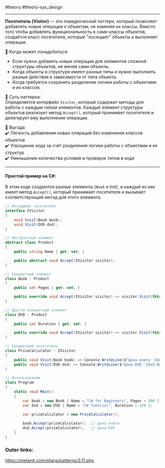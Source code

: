 #theory #theory-sys_design
 
---
**Посетитель (Visitor)** — это поведенческий паттерн, который позволяет добавлять новые операции к объектам, не изменяя их классы. Вместо того чтобы добавлять функциональность в сами классы объектов, создаётся класс посетителя, который "посещает" объекты и выполняет операции.

📌 Когда может понадобиться:  
- Если нужно добавить новые операции для элементов сложной структуры объектов, не меняя сами объекты.  
- Когда объекты в структуре имеют разные типы и нужно выполнить разные действия в зависимости от типа объекта.  
- Когда требуется сохранить разделение логики работы с объектами и их классов.

📌 Суть паттерна:  
Определяется интерфейс `Visitor`, который содержит методы для работы с каждым типом элементов. Каждый элемент структуры объектов реализует метод `Accept()`, который принимает посетителя и делегирует ему выполнение операции.

📌 Выгода:  
✔️ Легкость добавления новых операций без изменения классов объектов  
✔️ Упрощение кода за счёт разделения логики работы с объектами и их структур  
✔️ Уменьшение количества условий и проверок типов в коде

---
#### Простой пример на C#:
В этом коде создаются разные элементы (`Book` и `DVD`), и каждый из них имеет метод `Accept()`, который принимает посетителя и вызывает соответствующий метод для этого элемента.

```csharp
// Интерфейс посетителя
interface IVisitor
{
    void Visit(Book book);
    void Visit(DVD dvd);
}

// Абстрактный элемент
abstract class Product
{
    public string Name { get; set; }

    public abstract void Accept(IVisitor visitor);
}

// Конкретный элемент
class Book : Product
{
    public int Pages { get; set; }

    public override void Accept(IVisitor visitor) => visitor.Visit(this);
}

// Другой конкретный элемент
class DVD : Product
{
    public int Duration { get; set; }

    public override void Accept(IVisitor visitor) => visitor.Visit(this);
}

// Конкретный посетитель
class PriceCalculator : IVisitor
{
    public void Visit(Book book) => Console.WriteLine($"Цена книги '{book.Name}' = 15$");
    public void Visit(DVD dvd) => Console.WriteLine($"Цена DVD '{dvd.Name}' = 20$");
}

// Использование
class Program
{
    static void Main()
    {
        var book = new Book { Name = "C# for Beginners", Pages = 300 };
        var dvd = new DVD { Name = "C# Tutorial", Duration = 120 };

        var priceCalculator = new PriceCalculator();
        
        book.Accept(priceCalculator);  // Цена книги
        dvd.Accept(priceCalculator);   // Цена DVD
    }
}
````

### Outer links:
https://metanit.com/sharp/patterns/3.11.php